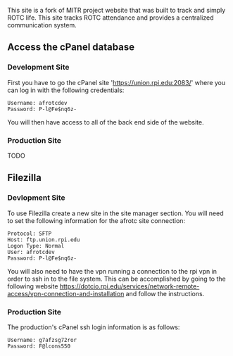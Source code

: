 This site is a fork of MITR project website that was built to track and simply ROTC life. This site tracks ROTC 
attendance and provides a centralized communication system.

## Access the cPanel database

### Development Site
First you have to go the cPanel site 'https://union.rpi.edu:2083/' where you can log in with the following credentials:

```
Username: afrotcdev
Password: P-l@Fe$nq6z-
```

You will then have access to all of the back end side of the website.

### Production Site

TODO

## Filezilla

### Devlopment Site

To use Filezilla create a new site in the site manager section. You will need to set the following information for the 
afrotc site connection:

```
Protocol: SFTP
Host: ftp.union.rpi.edu
Logon Type: Normal
User: afrotcdev
Password: P-l@Fe$nq6z-
```

You will also need to have the vpn running a connection to the rpi vpn in order to ssh in to the file system. This can 
be accomplished by going to the following website 
https://dotcio.rpi.edu/services/network-remote-access/vpn-connection-and-installation and follow the instructions.

### Production Site

The production's cPanel ssh login information is as follows: 

```
Username: g7afzsg72ror
Password: F@lcons550
```
   